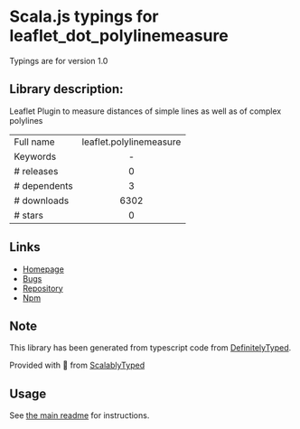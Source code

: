 
# Scala.js typings for leaflet_dot_polylinemeasure

Typings are for version 1.0

## Library description:
Leaflet Plugin to measure distances of simple lines as well as of complex polylines

|                    |                 |
| ------------------ | :-------------: |
| Full name          | leaflet.polylinemeasure |
| Keywords           | - |
| # releases         | 0 |
| # dependents       | 3 |
| # downloads        | 6302 |
| # stars            | 0 |

## Links
- [Homepage](https://github.com/ppete2/Leaflet.PolylineMeasure#readme)
- [Bugs](https://github.com/ppete2/Leaflet.PolylineMeasure/issues)
- [Repository](https://github.com/ppete2/Leaflet.PolylineMeasure)
- [Npm](https://www.npmjs.com/package/leaflet.polylinemeasure)
    


## Note
This library has been generated from typescript code from [DefinitelyTyped](https://definitelytyped.org).

Provided with :purple_heart: from [ScalablyTyped](https://github.com/oyvindberg/ScalablyTyped)

## Usage
See [the main readme](../../readme.md) for instructions.


